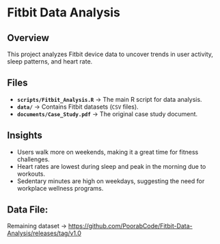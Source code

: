 # Fitbit Data Analysis 

## Overview
This project analyzes Fitbit device data to uncover trends in user activity, sleep patterns, and heart rate.

## Files
- **`scripts/Fitbit_Analysis.R`** → The main R script for data analysis.
- **`data/`** → Contains Fitbit datasets (`CSV` files).
- **`documents/Case_Study.pdf`** → The original case study document.

## Insights
- Users walk more on weekends, making it a great time for fitness challenges.
- Heart rates are lowest during sleep and peak in the morning due to workouts.
- Sedentary minutes are high on weekdays, suggesting the need for workplace wellness programs.

## Data File:
Remaining dataset -> https://github.com/PoorabCode/Fitbit-Data-Analysis/releases/tag/v1.0


